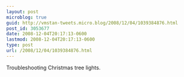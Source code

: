 ```yaml
---
layout: post
microblog: true
guid: http://vmstan-tweets.micro.blog/2008/12/04/1039384876.html
post_id: 3053677
date: 2008-12-04T20:17:13-0600
lastmod: 2008-12-04T20:17:13-0600
type: post
url: /2008/12/04/1039384876.html
---
```

Troubleshooting Christmas tree lights.
